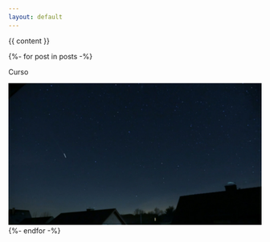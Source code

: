 ```yaml
---
layout: default
---
```


{{ content }}

<div class="certificate-container unselectable">
    {%- for post in posts -%}
        <div class="certificate-card">
            <p class="certificate-type">Curso</p>
            <img src="/assets/banner/banner.jpg" />
        </div>
    {%- endfor -%}
</div>